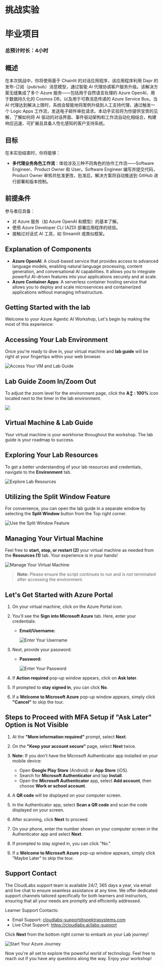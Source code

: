 # 挑战实验

# 毕业项目

### 总预计时长：4小时

## 概述

在本次挑战中，你将使用基于 Chainlit 的对话应用程序，该应用程序利用 Dapr 的发布-订阅（pub/sub）消息模型，通过智能 AI 代理协调客户服务升级。该解决方案无缝集成了多个 Azure 服务——包括用于自然语言处理的 Azure OpenAI、用于数据持久化的 Cosmos DB，以及用于可靠消息传递的 Azure Service Bus。当 AI 代理达到解决上限时，系统会智能地将案例升级到人工支持代理，通过触发一个 Logic Apps 工作流，发送电子邮件审批请求。本动手实验将为你提供宝贵的见解，了解如何将 AI 驱动的对话界面、事件驱动架构和工作流自动化相结合，构建响应迅速、可扩展且具备人性化感知的客户支持系统。


## 目标

在本实验结束时，你将能够：

- **多代理业务角色工作流**：体验涉及三种不同角色的协作工作流——Software Engineer、Product Owner 和 User。Software Engineer 编写并提交代码，Product Owner 审核并批准更改，批准后，解决方案将自动推送到 GitHub 进行部署和版本控制。

## 前提条件

参与者应具备：

- 对 Azure 服务（如 Azure OpenAI 和模型）的基本了解。
- 使用 Azure Developer CLI (AZD) 部署应用程序的经验。
- 接触过对话式 AI 工具，如 Streamlit 或类似框架。


## Explanation of Components

- **Azure OpenAI**: A cloud-based service that provides access to advanced language models, enabling natural language processing, content generation, and conversational AI capabilities. It allows you to integrate powerful AI-driven features into your applications securely and at scale.
- **Azure Container Apps**: A serverless container hosting service that allows you to deploy and scale microservices and containerized applications without managing infrastructure.

## Getting Started with the lab

Welcome to your Azure Agentic AI Workshop, Let's begin by making the most of this experience:

## Accessing Your Lab Environment

Once you're ready to dive in, your virtual machine and **lab guide** will be right at your fingertips within your web browser.

![Access Your VM and Lab Guide](./media/agg1.png)

## Lab Guide Zoom In/Zoom Out

To adjust the zoom level for the environment page, click the **A↕ : 100%** icon located next to the timer in the lab environment.

![](./media/agg2.png)

## Virtual Machine & Lab Guide

Your virtual machine is your workhorse throughout the workshop. The lab guide is your roadmap to success.

## Exploring Your Lab Resources

To get a better understanding of your lab resources and credentials, navigate to the **Environment** tab.

![Explore Lab Resources](./media/agg3.png)

## Utilizing the Split Window Feature

For convenience, you can open the lab guide in a separate window by selecting the **Split Window** button from the Top right corner.

![Use the Split Window Feature](./media/agg4.png)

## Managing Your Virtual Machine

Feel free to **start, stop, or restart (2)** your virtual machine as needed from the **Resources (1)** tab. Your experience is in your hands!

![Manage Your Virtual Machine](./media/agg5.png)

<!-- ## Lab Duration Extension

1. To extend the duration of the lab, kindly click the **Hourglass** icon in the top right corner of the lab environment.

    ![Manage Your Virtual Machine](./media/media/gext.png)

    >**Note:** You will get the **Hourglass** icon when 10 minutes are remaining in the lab.

2. Click **OK** to extend your lab duration.

   ![Manage Your Virtual Machine](./media/media/gext2.png)

3. If you have not extended the duration prior to when the lab is about to end, a pop-up will appear, giving you the option to extend. Click **OK** to proceed. -->

> **Note:** Please ensure the script continues to run and is not terminated after accessing the environment.

## Let's Get Started with Azure Portal

1. On your virtual machine, click on the Azure Portal icon.
2. You'll see the **Sign into Microsoft Azure** tab. Here, enter your credentials:

   - **Email/Username:** <inject key="AzureAdUserEmail"></inject>

     ![Enter Your Username](./media/gt-5.png)

3. Next, provide your password:

   - **Password:** <inject key="AzureAdUserPassword"></inject>

     ![Enter Your Password](./media/gt-4.png)

4. If **Action required** pop-up window appears, click on **Ask later**.
5. If prompted to **stay signed in**, you can click **No**.
6. If a **Welcome to Microsoft Azure** pop-up window appears, simply click **"Cancel"** to skip the tour.

## Steps to Proceed with MFA Setup if "Ask Later" Option is Not Visible

1. At the **"More information required"** prompt, select **Next**.

1. On the **"Keep your account secure"** page, select **Next** twice.

1. **Note:** If you don’t have the Microsoft Authenticator app installed on your mobile device:

   - Open **Google Play Store** (Android) or **App Store** (iOS).
   - Search for **Microsoft Authenticator** and tap **Install**.
   - Open the **Microsoft Authenticator** app, select **Add account**, then choose **Work or school account**.

1. A **QR code** will be displayed on your computer screen.

1. In the Authenticator app, select **Scan a QR code** and scan the code displayed on your screen.

1. After scanning, click **Next** to proceed.

1. On your phone, enter the number shown on your computer screen in the Authenticator app and select **Next**.
1. If prompted to stay signed in, you can click "No."

1. If a **Welcome to Microsoft Azure** pop-up window appears, simply click "Maybe Later" to skip the tour.

## Support Contact

The CloudLabs support team is available 24/7, 365 days a year, via email and live chat to ensure seamless assistance at any time. We offer dedicated support channels tailored specifically for both learners and instructors, ensuring that all your needs are promptly and efficiently addressed.

Learner Support Contacts:

- Email Support: [cloudlabs-support@spektrasystems.com](mailto:cloudlabs-support@spektrasystems.com)
- Live Chat Support: https://cloudlabs.ai/labs-support

Click **Next** from the bottom right corner to embark on your Lab journey!

![Start Your Azure Journey](./media/agg6.png)

Now you're all set to explore the powerful world of technology. Feel free to reach out if you have any questions along the way. Enjoy your workshop!
